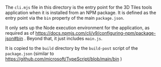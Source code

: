 The `cli.mjs` file in this directory is the entry point for the 3D Tiles tools application when it is installed from an NPM package. It is defined as the entry point via the `bin` property of the main `package.json`.

It only sets up the Node execution environment for the application, as required as of https://docs.npmjs.com/cli/v9/configuring-npm/package-json#bin . Beyond that, it just includes `main.js`. 

It is copied to the `build` directory by the `build-post` script of the `package.json` (similar to https://github.com/microsoft/TypeScript/blob/main/bin )